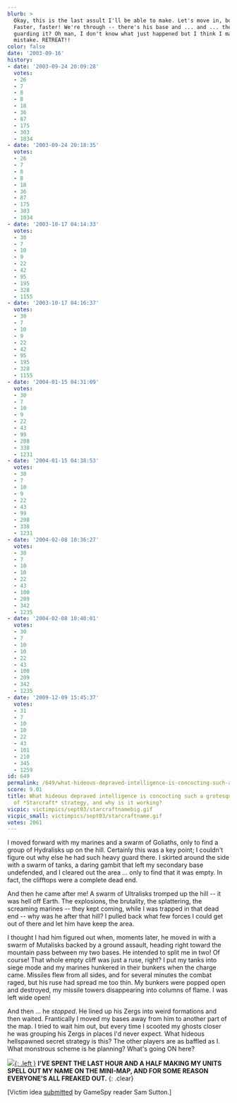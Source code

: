 ```yaml
---
blurb: >
  Okay, this is the last assult I'll be able to make. Let's move in, boys! Keep going!
  Faster, faster! We're through -- there's his base and ... and ... there's nobody
  guarding it? Oh man, I don't know what just happened but I think I mafe a colossal
  mistake. RETREAT!!
color: false
date: '2003-09-16'
history:
- date: '2003-09-24 20:09:28'
  votes:
  - 26
  - 7
  - 8
  - 8
  - 18
  - 36
  - 87
  - 175
  - 303
  - 1034
- date: '2003-09-24 20:18:35'
  votes:
  - 26
  - 7
  - 8
  - 8
  - 18
  - 36
  - 87
  - 175
  - 303
  - 1034
- date: '2003-10-17 04:14:33'
  votes:
  - 30
  - 7
  - 10
  - 9
  - 22
  - 42
  - 95
  - 195
  - 328
  - 1155
- date: '2003-10-17 04:16:37'
  votes:
  - 30
  - 7
  - 10
  - 9
  - 22
  - 42
  - 95
  - 195
  - 328
  - 1155
- date: '2004-01-15 04:31:09'
  votes:
  - 30
  - 7
  - 10
  - 9
  - 22
  - 43
  - 99
  - 208
  - 338
  - 1231
- date: '2004-01-15 04:38:53'
  votes:
  - 30
  - 7
  - 10
  - 9
  - 22
  - 43
  - 99
  - 208
  - 338
  - 1231
- date: '2004-02-08 10:36:27'
  votes:
  - 30
  - 7
  - 10
  - 10
  - 22
  - 43
  - 100
  - 209
  - 342
  - 1235
- date: '2004-02-08 10:40:01'
  votes:
  - 30
  - 7
  - 10
  - 10
  - 22
  - 43
  - 100
  - 209
  - 342
  - 1235
- date: '2009-12-09 15:45:37'
  votes:
  - 31
  - 7
  - 10
  - 10
  - 22
  - 43
  - 101
  - 210
  - 345
  - 1259
id: 649
permalink: /649/what-hideous-depraved-intelligence-is-concocting-such-a-grotesque-perversion-of-starcraft-strategy-and-why-is-it-working/
score: 9.01
title: What hideous depraved intelligence is concocting such a grotesque perversion
  of *Starcraft* strategy, and why is it working?
vicpic: victimpics/sept03/starcraftnamebig.gif
vicpic_small: victimpics/sept03/starcraftname.gif
votes: 2061
---
```


I moved forward with my marines and a swarm of Goliaths, only to find a
group of Hydralisks up on the hill. Certainly this was a key point; I
couldn't figure out why else he had such heavy guard there. I skirted
around the side with a swarm of tanks, a daring gambit that left my
secondary base undefended, and I cleared out the area ... only to find
that it was empty. In fact, the clifftops were a complete dead end.

And then he came after me! A swarm of Ultralisks tromped up the hill --
it was hell off Earth. The explosions, the brutality, the splattering,
the screaming marines -- they kept coming, while I was trapped in that
dead end -- why was he after that hill? I pulled back what few forces I
could get out of there and let him have keep the area.

I thought I had him figured out when, moments later, he moved in with a
swarm of Mutalisks backed by a ground assault, heading right toward the
mountain pass between my two bases. He intended to split me in two! Of
course! That whole empty cliff was just a ruse, right? I put my tanks
into siege mode and my marines hunkered in their bunkers when the charge
came. Missiles flew from all sides, and for several minutes the combat
raged, but his ruse had spread me too thin. My bunkers were popped open
and destroyed, my missile towers disappearing into columns of flame. I
was left wide open!

And then ... he *stopped*. He lined up his Zergs into weird formations
and then waited. Frantically I moved my bases away from him to another
part of the map. I tried to wait him out, but every time I scooted my
ghosts closer he was grouping his Zergs in places I'd never expect. What
hideous hellspawned secret strategy is this? The other players are as
baffled as I. What monstrous scheme is he planning? What's going ON
here?

[![](img/victimpics/jun03/nojob.gif){: .left }](%ARTICLE[607]%) **I'VE SPENT
THE LAST HOUR AND A HALF MAKING MY UNITS SPELL OUT MY NAME ON THE
MINI-MAP, AND FOR SOME REASON EVERYONE'S ALL FREAKED OUT.**
{: .clear}

\[Victim idea
[submitted](http://web.archive.org/web/20030916000000/http://feedback.gamespy.com/)
by GameSpy reader Sam Sutton.\]

